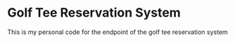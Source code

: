 # Golf Tee Reservation System

This is my personal code for the endpoint of the golf tee reservation system
